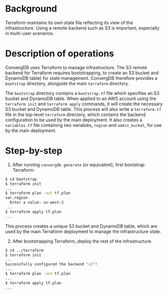 # Background

Terraform maintains its own state file reflecting its view of the
infrastructure. Using a remote backend such as S3 is important, especially
in multi-user scenarios.

# Description of operations

ConvergDB uses Terraform to manage infrastructure. The S3 remote backend
for Terraform requires bootstrapping, to create an S3 bucket and DynamoDB
table) for state management. ConvergDB therefore provides a `bootstrap`
directory, alongside the main `terraform` directory.

The `bootstrap` directory contains a `bootstrap.tf` file which specifies an
S3 bucket and DynamoDB table. When applied to an AWS account using the
`terraform init` and `terraform apply` commands, it will create the
necessary S3 bucket and DynamoDB table. This process will also write a
`terraform.tf` file in the top-level `terraform` directory, which contains
the backend configuration to be used by the main deployment. It also
creates a `variables.tf` file containing two variables, `region` and
`admin_bucket`, for use by the main deployment.

# Step-by-step

1. After running `convergdb generate` (or equivalent), first bootstrap Terraform:

```bash
$ cd bootstrap
$ terraform init
...
$ terraform plan -out tf.plan
var.region
  Enter a value: us-west-2
...
$ terraform apply tf.plan
...
```

This process creates a unique S3 bucket and DynamoDB table, which are used by
the main Terraform deployment to manage the infrastructure state.

2. After bootstrapping Terraform, deploy the rest of the infrastructure.

```bash
$ cd ../terraform
$ terraform init
...
Successfully configured the backend "s3"!
...
$ terraform plan -out tf.plan
...
$ terraform apply tf.plan
...
```